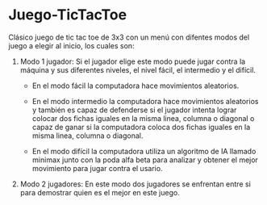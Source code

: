 # Juego-TicTacToe

Clásico juego de tic tac toe de 3x3 con un menú con difentes modos del juego a elegir al inicio, los cuales son:
<body>
<ol>
  <li>Modo 1 jugador: Si el jugador elige este modo puede jugar contra la máquina y sus diferentes niveles, el nivel fácil, el intermedio y el difícil.</li>
  <ul>
    <p>
      <li>En el modo fácil la computadora hace movimientos aleatorios.</li>
    </p>
    <p>
      <li>En el modo intermedio la computadora hace movimientos aleatorios y también es capaz de defenderse si el jugador intenta lograr colocar dos fichas iguales en la misma linea, columna o diagonal o capaz de ganar si la computadora coloca dos fichas iguales en la misma linea, columna o diagonal.</li>
    </p>
    <p>
      <li>En el modo difícil la computadora utiliza un algoritmo de IA llamado minimax junto con la poda alfa beta para analizar y obtener el mejor movimiento para jugar contra el usario.</li>
    </p>
  </ul>
  <p>
    <li>Modo 2 jugadores: En este modo dos jugadores se enfrentan entre si para demostrar quien es el mejor en este juego.</li>
  </p>
</ol>
</body>
